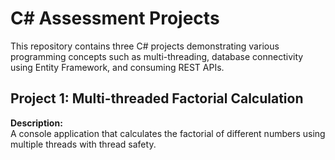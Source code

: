 # C# Assessment Projects

This repository contains three C# projects demonstrating various programming concepts such as multi-threading, database connectivity using Entity Framework, and consuming REST APIs.

## Project 1: Multi-threaded Factorial Calculation

**Description:**  
A console application that calculates the factorial of different numbers using multiple threads with thread safety.
